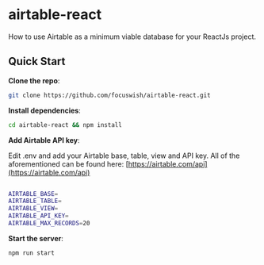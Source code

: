 # airtable-react
How to use Airtable as a minimum viable database for your ReactJs project.

## Quick Start

**Clone the repo**:

```bash
git clone https://github.com/focuswish/airtable-react.git
```

**Install dependencies**:

```bash
cd airtable-react && npm install
```

**Add Airtable API key**:

Edit .env and add your Airtable base, table, view and API key. All of the aforementioned can be found here: [https://airtable.com/api](https://airtable.com/api)

```bash

AIRTABLE_BASE=
AIRTABLE_TABLE=
AIRTABLE_VIEW=
AIRTABLE_API_KEY=
AIRTABLE_MAX_RECORDS=20

```

**Start the server**:

```bash
npm run start
```